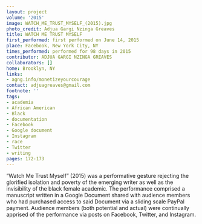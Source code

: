 ```yaml
---
layout: project
volume: '2015'
image: WATCH_ME_TRUST_MYSELF_(2015).jpg
photo_credit: Adjua Gargi Nzinga Greaves
title: WATCH ME TRUST MYSELF
first_performed: first performed on June 14, 2015
place: Facebook, New York City, NY
times_performed: performed for 98 days in 2015
contributor: ADJUA GARGI NZINGA GREAVES
collaborators: []
home: Brooklyn, NY
links:
- agng.info/monetizeyourcourage
contact: adjuagreaves@gmail.com
footnote: ''
tags:
- academia
- African American
- Black
- documentation
- Facebook
- Google document
- Instagram
- race
- Twitter
- writing
pages: 172-173
---
```


“Watch Me Trust Myself” (2015) was a performative gesture rejecting the glorified isolation and poverty of the emerging writer as well as the invisibility of the black female academic. The performance comprised a manuscript written in a Google Document shared with audience members who had purchased access to said Document via a sliding scale PayPal payment. Audience members (both potential and actual) were continually apprised of the performance via posts on Facebook, Twitter, and Instagram.
